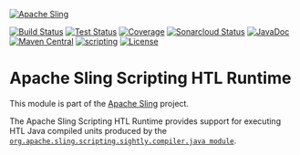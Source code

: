 [![Apache Sling](https://sling.apache.org/res/logos/sling.png)](https://sling.apache.org)

&#32;[![Build Status](https://ci-builds.apache.org/job/Sling/job/modules/job/sling-org-apache-sling-scripting-sightly-runtime/job/master/badge/icon)](https://ci-builds.apache.org/job/Sling/job/modules/job/sling-org-apache-sling-scripting-sightly-runtime/job/master/)&#32;[![Test Status](https://img.shields.io/jenkins/tests.svg?jobUrl=https://ci-builds.apache.org/job/Sling/job/modules/job/sling-org-apache-sling-scripting-sightly-runtime/job/master/)](https://ci-builds.apache.org/job/Sling/job/modules/job/sling-org-apache-sling-scripting-sightly-runtime/job/master/test/?width=800&height=600)&#32;[![Coverage](https://sonarcloud.io/api/project_badges/measure?project=apache_sling-org-apache-sling-scripting-sightly-runtime&metric=coverage)](https://sonarcloud.io/dashboard?id=apache_sling-org-apache-sling-scripting-sightly-runtime)&#32;[![Sonarcloud Status](https://sonarcloud.io/api/project_badges/measure?project=apache_sling-org-apache-sling-scripting-sightly-runtime&metric=alert_status)](https://sonarcloud.io/dashboard?id=apache_sling-org-apache-sling-scripting-sightly-runtime)&#32;[![JavaDoc](https://www.javadoc.io/badge/org.apache.sling/org.apache.sling.scripting.sightly.runtime.svg)](https://www.javadoc.io/doc/org.apache.sling/org-apache-sling-scripting-sightly-runtime)&#32;[![Maven Central](https://maven-badges.herokuapp.com/maven-central/org.apache.sling/org.apache.sling.scripting.sightly.runtime/badge.svg)](https://search.maven.org/#search%7Cga%7C1%7Cg%3A%22org.apache.sling%22%20a%3A%22org.apache.sling.scripting.sightly.runtime%22)&#32;[![scripting](https://sling.apache.org/badges/group-scripting.svg)](https://github.com/apache/sling-aggregator/blob/master/docs/group/scripting.md) [![License](https://img.shields.io/badge/License-Apache%202.0-blue.svg)](https://www.apache.org/licenses/LICENSE-2.0)

# Apache Sling Scripting HTL Runtime

This module is part of the [Apache Sling](https://sling.apache.org) project.

The Apache Sling Scripting HTL Runtime provides support for executing HTL Java compiled units produced by the [`org.apache.sling.scripting.sightly.compiler.java module`](https://github.com/apache/sling-org-apache-sling-scripting-sightly-compiler-java).
